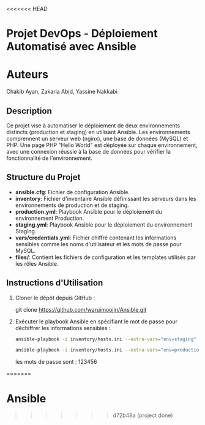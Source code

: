 <<<<<<< HEAD
# Projet DevOps - Déploiement Automatisé avec Ansible

# Auteurs
Chakib Ayan, Zakaria Abid, Yassine Nakkabi

## Description
Ce projet vise à automatiser le déploiement de deux environnements distincts (production et staging) en utilisant Ansible. Les environnements comprennent un serveur web (nginx), une base de données (MySQL) et PHP. Une page PHP "Hello World" est déployée sur chaque environnement, avec une connexion réussie à la base de données pour vérifier la fonctionnalité de l'environnement.

## Structure du Projet
- **ansible.cfg**: Fichier de configuration Ansible.
- **inventory**: Fichier d'inventaire Ansible définissant les serveurs dans les environnements de production et de staging.
- **production.yml**: Playbook Ansible  pour le déploiement du environnement Production.
- **staging.yml**: Playbook Ansible pour le déploiement du environnement Staging.
- **vars/credentials.yml**: Fichier chiffré contenant les informations sensibles comme les noms d'utilisateur et les mots de passe pour MySQL.
- **files/**: Contient les fichiers de configuration et les templates utilisés par les rôles Ansible.


## Instructions d'Utilisation
1. Cloner le dépôt depuis GitHub :
  
   git clone https://github.com/waruimoojin/Ansible.git
   
   
3. Exécuter le playbook Ansible en spécifiant le mot de passe pour déchiffrer les informations sensibles :
   
    ```bash
   ansible-playbook -i inventory/hosts.ini --extra-vars="env=staging" staging.yml --ask-become-pass --ask-vault-pass
    ```
    ```bash
   ansible-playbook -i inventory/hosts.ini --extra-vars="env=production" production.yml --ask-become-pass --ask-vault-pass 
   ```
   les mots de passe sont : 123456
   

=======
# Ansible
>>>>>>> d72b48a (project done)
